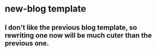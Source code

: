 # new-blog template
## I don't like the previous blog template, so rewriting one now will be much cuter than the previous one.
